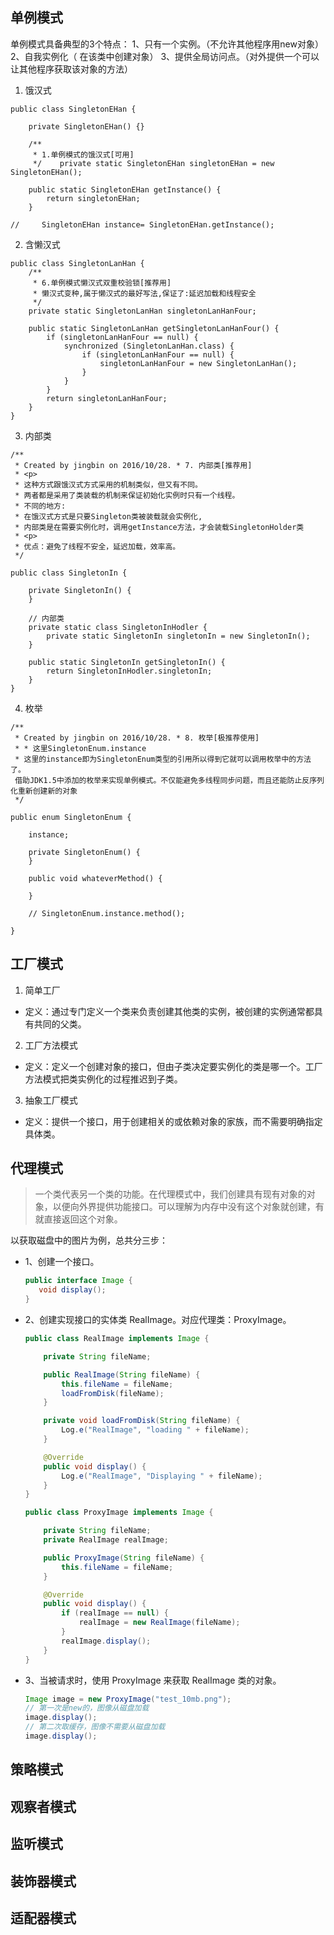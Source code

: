 ## 单例模式

单例模式具备典型的3个特点：
	1、只有一个实例。（不允许其他程序用new对象）
	2、自我实例化（ 在该类中创建对象）
	3、提供全局访问点。（对外提供一个可以让其他程序获取该对象的方法）
1. 饿汉式
```
public class SingletonEHan {  
  
    private SingletonEHan() {}  
  
    /**  
     * 1.单例模式的饿汉式[可用]  
     */    private static SingletonEHan singletonEHan = new SingletonEHan();  
  
    public static SingletonEHan getInstance() {  
        return singletonEHan;  
    }  
  
//     SingletonEHan instance= SingletonEHan.getInstance();
```
2. 含懒汉式
```
public class SingletonLanHan {
	/**  
	 * 6.单例模式懒汉式双重校验锁[推荐用]  
	 * 懒汉式变种,属于懒汉式的最好写法,保证了:延迟加载和线程安全  
	 */  
	private static SingletonLanHan singletonLanHanFour;  
	  
	public static SingletonLanHan getSingletonLanHanFour() {  
	    if (singletonLanHanFour == null) {  
	        synchronized (SingletonLanHan.class) {  
	            if (singletonLanHanFour == null) {  
	                singletonLanHanFour = new SingletonLanHan();  
	            }  
	        }  
	    }  
	    return singletonLanHanFour;  
	}
}
```

3. 内部类
```
/**  
 * Created by jingbin on 2016/10/28. * 7. 内部类[推荐用]  
 * <p>  
 * 这种方式跟饿汉式方式采用的机制类似，但又有不同。  
 * 两者都是采用了类装载的机制来保证初始化实例时只有一个线程。  
 * 不同的地方:  
 * 在饿汉式方式是只要Singleton类被装载就会实例化,  
 * 内部类是在需要实例化时，调用getInstance方法，才会装载SingletonHolder类  
 * <p>  
 * 优点：避免了线程不安全，延迟加载，效率高。  
 */  
  
public class SingletonIn {  
  
    private SingletonIn() {  
    }  
    
	// 内部类
    private static class SingletonInHodler {  
        private static SingletonIn singletonIn = new SingletonIn();  
    }  
  
    public static SingletonIn getSingletonIn() {  
        return SingletonInHodler.singletonIn;  
    }  
}

```

4. 枚举
```
/**  
 * Created by jingbin on 2016/10/28. * 8. 枚举[极推荐使用]  
 * * 这里SingletonEnum.instance  
 * 这里的instance即为SingletonEnum类型的引用所以得到它就可以调用枚举中的方法了。  
 借助JDK1.5中添加的枚举来实现单例模式。不仅能避免多线程同步问题，而且还能防止反序列化重新创建新的对象  
 */  
  
public enum SingletonEnum {  
  
    instance;  
  
    private SingletonEnum() {  
    }  
  
    public void whateverMethod() {  
  
    }  
  
    // SingletonEnum.instance.method();  
  
}
```


## 工厂模式
1. 简单工厂
- 定义：通过专门定义一个类来负责创建其他类的实例，被创建的实例通常都具有共同的父类。

2. 工厂方法模式
- 定义：定义一个创建对象的接口，但由子类决定要实例化的类是哪一个。工厂方法模式把类实例化的过程推迟到子类。

3. 抽象工厂模式

- 定义：提供一个接口，用于创建相关的或依赖对象的家族，而不需要明确指定具体类。


## 代理模式

> 一个类代表另一个类的功能。在代理模式中，我们创建具有现有对象的对象，以便向外界提供功能接口。可以理解为内存中没有这个对象就创建，有就直接返回这个对象。

以获取磁盘中的图片为例，总共分三步：

- 1、创建一个接口。
    
    ```java
    public interface Image {
       void display();
    }
    ```
    
- 2、创建实现接口的实体类 RealImage。对应代理类：ProxyImage。
    
    ```java
    public class RealImage implements Image {
    
        private String fileName;
    
        public RealImage(String fileName) {
            this.fileName = fileName;
            loadFromDisk(fileName);
        }
    
        private void loadFromDisk(String fileName) {
            Log.e("RealImage", "loading " + fileName);
        }
    
        @Override
        public void display() {
            Log.e("RealImage", "Displaying " + fileName);
        }
    }
    ```
    
    ```java
    public class ProxyImage implements Image {
    
        private String fileName;
        private RealImage realImage;
    
        public ProxyImage(String fileName) {
            this.fileName = fileName;
        }
    
        @Override
        public void display() {
            if (realImage == null) {
                realImage = new RealImage(fileName);
            }
            realImage.display();
        }
    }
    ```
    
- 3、当被请求时，使用 ProxyImage 来获取 RealImage 类的对象。
    
    ```java
    Image image = new ProxyImage("test_10mb.png");
    // 第一次是new的，图像从磁盘加载
    image.display();
    // 第二次取缓存，图像不需要从磁盘加载
    image.display();
    ```



## 策略模式


## 观察者模式
## 监听模式


## 装饰器模式

## 适配器模式